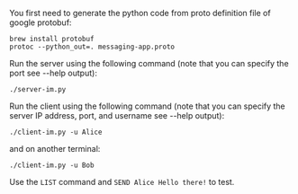 

You first need to generate the python code from proto definition file of google protobuf:

```
brew install protobuf
protoc --python_out=. messaging-app.proto
 ```
 
 Run the server using the following command (note that you can specify the port see --help output):
 
```
./server-im.py
```
 
 Run the client using the following command (note that you can specify the server IP address, port, and username see --help output):
 
```
./client-im.py -u Alice
```
and on another terminal:

```
./client-im.py -u Bob
```

 Use the ```LIST``` command and ```SEND Alice Hello there!``` to test.
 
 
 
